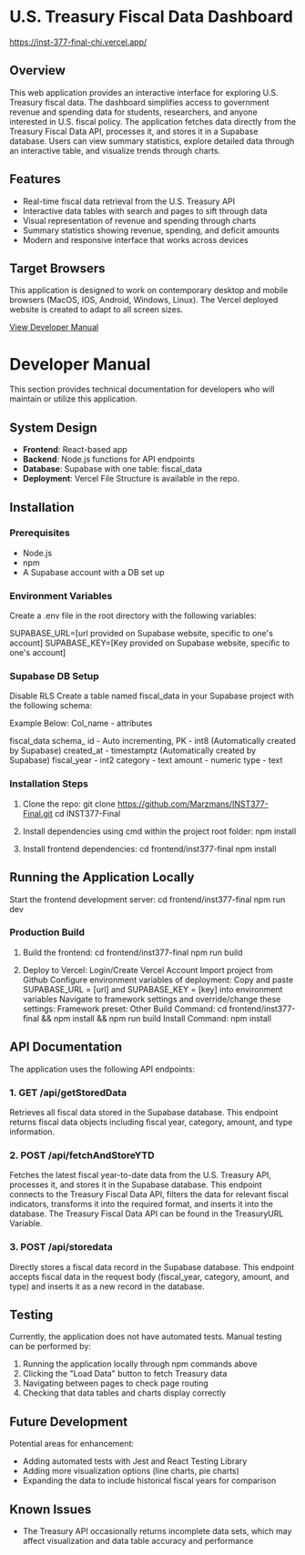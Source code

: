 # U.S. Treasury Fiscal Data Dashboard
https://inst-377-final-chi.vercel.app/

## Overview

This web application provides an interactive interface for exploring U.S. Treasury fiscal data. The dashboard simplifies access to government revenue and spending data for students, researchers, and anyone interested in U.S. fiscal policy. The application fetches data directly from the Treasury Fiscal Data API, processes it, and stores it in a Supabase database. Users can view summary statistics, explore detailed data through an interactive table, and visualize trends through charts.

## Features

- Real-time fiscal data retrieval from the U.S. Treasury API
- Interactive data tables with search and pages to sift through data
- Visual representation of revenue and spending through charts
- Summary statistics showing revenue, spending, and deficit amounts
- Modern and responsive interface that works across devices

## Target Browsers

This application is designed to work on contemporary desktop and mobile browsers (MacOS, IOS, Android, Windows, Linux).
The Vercel deployed website is created to adapt to all screen sizes.

[View Developer Manual](#developer-manual)

<a id="developer-manual"></a>
# Developer Manual

This section provides technical documentation for developers who will maintain or utilize this application.

## System Design

- **Frontend**: React-based app
- **Backend**: Node.js functions for API endpoints
- **Database**: Supabase with one table: fiscal_data
- **Deployment**: Vercel
  File Structure is available in the repo.

## Installation

### Prerequisites

- Node.js
- npm
- A Supabase account with a DB set up

### Environment Variables

Create a .env file in the root directory with the following variables:

SUPABASE_URL=[url provided on Supabase website, specific to one's account]
SUPABASE_KEY=[Key provided on Supabase website, specific to one's account]

### Supabase DB Setup
Disable RLS
Create a table named fiscal_data in your Supabase project with the following schema:

Example Below:
Col_name - attributes

fiscal_data schema_
id - Auto incrementing, PK - int8 (Automatically created by Supabase)
created_at - timestamptz (Automatically created by Supabase)
fiscal_year - int2
category - text 
amount - numeric
type - text

### Installation Steps

1. Clone the repo:
   git clone https://github.com/Marzmans/INST377-Final.git
   cd INST377-Final

2. Install dependencies using cmd within the project root folder:
   npm install

3. Install frontend dependencies:
   cd frontend/inst377-final
   npm install

## Running the Application Locally
Start the frontend development server:
   cd frontend/inst377-final
   npm run dev

### Production Build

1. Build the frontend:
   cd frontend/inst377-final 
   npm run build

2. Deploy to Vercel:
    Login/Create Vercel Account
    Import project from Github
    Configure environment variables of deployment:
        Copy and paste SUPABASE_URL = [url] and SUPABASE_KEY = [key] into environment variables
    Navigate to framework settings and override/change these settings:
        Framework preset: Other
        Build Command: cd frontend/inst377-final && npm install && npm run build
        Install Command: npm install

## API Documentation
The application uses the following API endpoints:

### 1. GET /api/getStoredData
Retrieves all fiscal data stored in the Supabase database. This endpoint returns fiscal data objects including fiscal year, category, amount, and type information.

### 2. POST /api/fetchAndStoreYTD
Fetches the latest fiscal year-to-date data from the U.S. Treasury API, processes it, and stores it in the Supabase database. This endpoint connects to the Treasury Fiscal Data API, filters the data for relevant fiscal indicators, transforms it into the required format, and inserts it into the database. The Treasury Fiscal Data API can be found in the TreasuryURL Variable. 

### 3. POST /api/storedata
Directly stores a fiscal data record in the Supabase database. This endpoint accepts fiscal data in the request body (fiscal_year, category, amount, and type) and inserts it as a new record in the database.

## Testing
Currently, the application does not have automated tests. Manual testing can be performed by:
1. Running the application locally through npm commands above
2. Clicking the "Load Data" button to fetch Treasury data
3. Navigating between pages to check page routing
4. Checking that data tables and charts display correctly

## Future Development
Potential areas for enhancement:
- Adding automated tests with Jest and React Testing Library
- Adding more visualization options (line charts, pie charts)
- Expanding the data to include historical fiscal years for comparison

## Known Issues
- The Treasury API occasionally returns incomplete data sets, which may affect visualization and data table accuracy and performance

